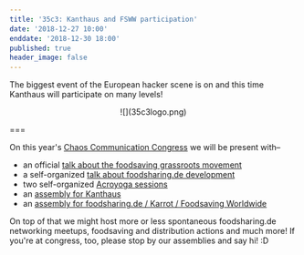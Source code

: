 ```yaml
---
title: '35c3: Kanthaus and FSWW participation'
date: '2018-12-27 10:00'
enddate: '2018-12-30 18:00'
published: true
header_image: false
---
```


The biggest event of the European hacker scene is on and this time Kanthaus will participate on many levels!

<div markdown="1" style="text-align:center;">
![](35c3logo.png)
</div>

===

On this year's [Chaos Communication Congress](https://en.wikipedia.org/wiki/Chaos_Communication_Congress) we will be present with–
- an official [talk about the foodsaving grassroots movement](https://fahrplan.events.ccc.de/congress/2018/Fahrplan/events/9882.html)
- a self-organized [talk about foodsharing.de development](https://events.ccc.de/congress/2018/wiki/index.php/Session:Foodsharing.de_call_for_web_developers)
- two self-organized [Acroyoga sessions](https://events.ccc.de/congress/2018/wiki/index.php/Session:AcroYoga)
- an [assembly for Kanthaus](https://signup.c3assemblies.de/assembly/64a868bc-3324-4cc8-9044-33f15c033218)
- an [assembly for foodsharing.de / Karrot / Foodsaving Worldwide](https://signup.c3assemblies.de/assembly/0092ac7e-f110-414c-b848-dd3954916166)

On top of that we might host more or less spontaneous foodsharing.de networking meetups, foodsaving and distribution actions and much more! If you're at congress, too, please stop by our assemblies and say hi! :D
